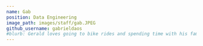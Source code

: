 ```yaml
---
name: Gab
position: Data Engineering
image_path: images/staff/gab.JPEG
github_username: gabrieldaos
#blurb: Gerald loves going to bike rides and spending time with his family.
---
```

